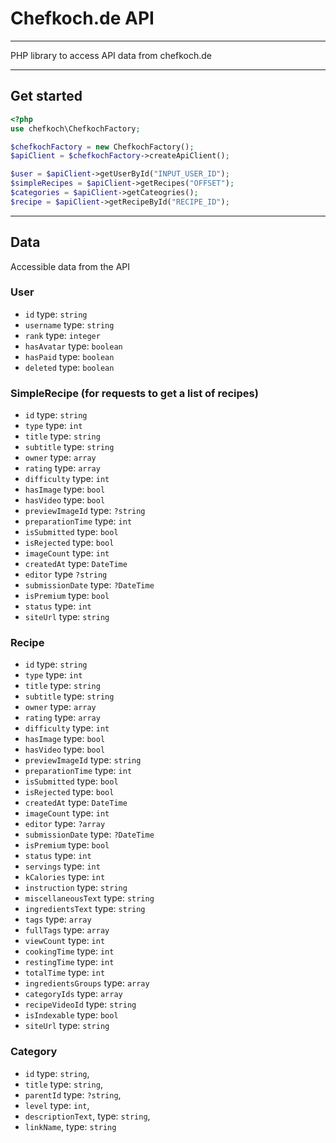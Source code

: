 # Chefkoch.de API

---

PHP library to access API data from chefkoch.de

---

## Get started
```PHP
<?php
use chefkoch\ChefkochFactory;

$chefkochFactory = new ChefkochFactory();
$apiClient = $chefkochFactory->createApiClient();

$user = $apiClient->getUserById("INPUT_USER_ID");
$simpleRecipes = $apiClient->getRecipes("OFFSET");
$categories = $apiClient->getCateogries();
$recipe = $apiClient->getRecipeById("RECIPE_ID");
```

---

## Data
Accessible data from the API

### User
* ``id`` type: ``string``
* ``username`` type: ``string``
* ``rank`` type: ``integer``
* ``hasAvatar`` type: ``boolean``
* ``hasPaid`` type: ``boolean``
* ``deleted`` type: ``boolean``

### SimpleRecipe (for requests to get a list of recipes)
* ``id`` type: ``string``
* `type` type: `int`
* `title` type: `string`
* `subtitle` type: `string`
* `owner` type: `array`
* `rating` type: `array`
* `difficulty` type: `int`
* `hasImage` type: `bool`
* `hasVideo` type: `bool`
* `previewImageId` type: `?string`
* `preparationTime` type: `int`
* `isSubmitted` type: `bool`
* `isRejected` type: `bool`
* `imageCount` type: `int`
* `createdAt` type: `DateTime`
* `editor` type `?string`
* `submissionDate` type: `?DateTime`
* `isPremium` type: `bool`
* `status` type: `int`
* `siteUrl` type: `string`

### Recipe
* `id` type: `string`
* `type` type: `int`
* `title` type: `string`
* `subtitle` type: `string`
* `owner` type: `array`
* `rating` type: `array`
* `difficulty` type: `int`
* `hasImage` type: `bool`
* `hasVideo` type: `bool`
* `previewImageId` type: `string`
* `preparationTime` type: `int`
* `isSubmitted` type: `bool`
* `isRejected` type: `bool`
* `createdAt` type: `DateTime`
* `imageCount` type: `int`
* `editor` type: `?array`
* `submissionDate` type: `?DateTime`
* `isPremium` type: `bool`
* `status` type: `int`
* `servings` type: `int`
* `kCalories` type: `int`
* `instruction` type: `string`
* `miscellaneousText` type: `string`
* `ingredientsText` type: `string`
* `tags` type: `array`
* `fullTags` type: `array`
* `viewCount` type: `int`
* `cookingTime` type: `int`
* `restingTime` type: `int`
* `totalTime` type: `int`
* `ingredientsGroups` type: `array`
* `categoryIds` type: `array`
* `recipeVideoId` type: `string`
* `isIndexable` type: `bool`
* `siteUrl` type: `string`

### Category
* `id` type: `string`,
* `title` type: `string`,
* `parentId` type: `?string`,
* `level` type: `int`,
* `descriptionText`, type: `string`,
* `linkName`, type: `string`
